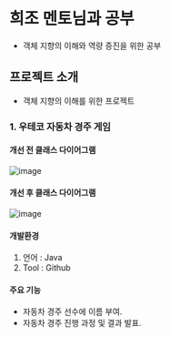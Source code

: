 # 희조 멘토님과 공부

- 객체 지향의 이해와 역량 증진을 위한 공부

## 프로젝트 소개

- 객체 지향의 이해를 위한 프로젝트

### 1. 우테코 자동차 경주 게임

#### 개선 전 클래스 다이어그램

![image](https://github.com/MoonByungHoon/query_dsl/assets/106061341/3d5d2775-66e2-4caa-9e67-b1cbd2f1731d)

#### 개선 후 클래스 다이어그램

![image](https://github.com/MoonByungHoon/OOP-Study/assets/106061341/b3539fea-3c7c-4c2e-9204-52b02dd892d0)

#### 개발환경

1. 언어 : Java 
2. Tool : Github

#### 주요 기능

- 자동차 경주 선수에 이름 부여.
- 자동차 경주 진행 과정 및 결과 발표.
